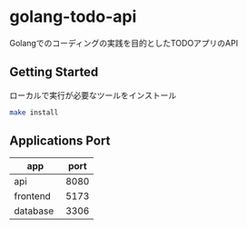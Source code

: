 # golang-todo-api

Golangでのコーディングの実践を目的としたTODOアプリのAPI

## Getting Started

ローカルで実行が必要なツールをインストール

```bash
make install
```

## Applications Port

| app      | port |
| -------- | ---- |
| api 　　　| 8080 |
| frontend | 5173 |
| database | 3306 |